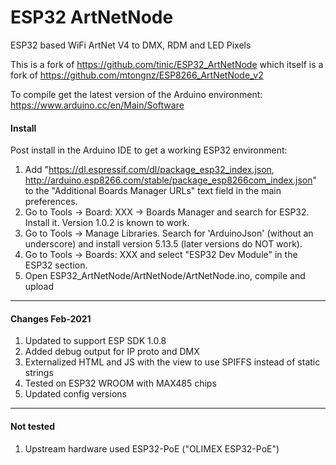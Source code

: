 # ESP32 ArtNetNode
ESP32 based WiFi ArtNet V4 to DMX, RDM and LED Pixels

This is a fork of https://github.com/tinic/ESP32_ArtNetNode which itself is a fork of https://github.com/mtongnz/ESP8266_ArtNetNode_v2

To compile get the latest version of the Arduino environment: https://www.arduino.cc/en/Main/Software


#### Install
Post install in the Arduino IDE to get a working ESP32 environment:

1. Add "https://dl.espressif.com/dl/package_esp32_index.json, http://arduino.esp8266.com/stable/package_esp8266com_index.json" to the "Additional Boards Manager URLs" text field in the main preferences.
2. Go to Tools -> Board: XXX -> Boards Manager and  search for ESP32. Install it. Version 1.0.2 is known to work.
3. Go to Tools -> Manage Libraries. Search for 'ArduinoJson' (without an underscore) and install version 5.13.5 (later versions do NOT work).
4. Go to Tools -> Boards: XXX and select "ESP32 Dev Module" in the ESP32 section.
5. Open ESP32_ArtNetNode/ArtNetNode/ArtNetNode.ino, compile and upload

---

#### Changes Feb-2021
1. Updated to support ESP SDK 1.0.8
2. Added debug output for IP proto and DMX
3. Externalized HTML and JS with the view to use SPIFFS instead of static strings
4. Tested on ESP32 WROOM with MAX485 chips
5. Updated config versions

---

#### Not tested
1. Upstream hardware used ESP32-PoE ("OLIMEX ESP32-PoE")